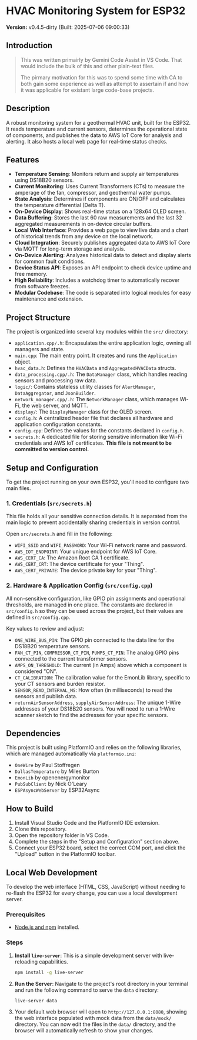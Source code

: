 # HVAC Monitoring System for ESP32

**Version:** v0.4.5-dirty (Built: 2025-07-06 09:00:33)

## Introduction

>
> This was written primairly by Gemini Code Assist in VS Code. That would include the bulk of this and other plain-text files.
>    
> The pirmary motivation for this was to spend some time with CA to both gain some experience as well as attempt to assertain if and how it was applicable for existant large code-base projects.
>

## Description

A robust monitoring system for a geothermal HVAC unit, built for the ESP32. It reads temperature and current sensors, determines the operational state of components, and publishes the data to AWS IoT Core for analysis and alerting. It also hosts a local web page for real-time status checks.

## Features

*   **Temperature Sensing**: Monitors return and supply air temperatures using DS18B20 sensors.
*   **Current Monitoring**: Uses Current Transformers (CTs) to measure the amperage of the fan, compressor, and geothermal water pumps.
*   **State Analysis**: Determines if components are ON/OFF and calculates the temperature differential (Delta T).
*   **On-Device Display**: Shows real-time status on a 128x64 OLED screen.
*   **Data Buffering**: Stores the last 60 raw measurements and the last 32 aggregated measurements in on-device circular buffers.
*   **Local Web Interface**: Provides a web page to view live data and a chart of historical trends from any device on the local network.
*   **Cloud Integration**: Securely publishes aggregated data to AWS IoT Core via MQTT for long-term storage and analysis.
*   **On-Device Alerting**: Analyzes historical data to detect and display alerts for common fault conditions.
*   **Device Status API**: Exposes an API endpoint to check device uptime and free memory.
*   **High Reliability**: Includes a watchdog timer to automatically recover from software freezes.
*   **Modular Codebase**: The code is separated into logical modules for easy maintenance and extension.

## Project Structure

The project is organized into several key modules within the `src/` directory:

*   `application.cpp/.h`: Encapsulates the entire application logic, owning all managers and state.
*   `main.cpp`: The main entry point. It creates and runs the `Application` object.
*   `hvac_data.h`: Defines the `HVACData` and `AggregatedHVACData` structs.
*   `data_processing.cpp/.h`: The `DataManager` class, which handles reading sensors and processing raw data.
*   `logic/`: Contains stateless utility classes for `AlertManager`, `DataAggregator`, and `JsonBuilder`.
*   `network_manager.cpp/.h`: The `NetworkManager` class, which manages Wi-Fi, the web server, and MQTT.
*   `display/`: The `DisplayManager` class for the OLED screen.
*   `config.h`: A centralized header file that declares all hardware and application configuration constants.
*   `config.cpp`: Defines the values for the constants declared in `config.h`.
*   `secrets.h`: A dedicated file for storing sensitive information like Wi-Fi credentials and AWS IoT certificates. **This file is not meant to be committed to version control.**

## Setup and Configuration

To get the project running on your own ESP32, you'll need to configure two main files.

### 1. Credentials (`src/secrets.h`)

This file holds all your sensitive connection details. It is separated from the main logic to prevent accidentally sharing credentials in version control.

Open `src/secrets.h` and fill in the following:

*   `WIFI_SSID` and `WIFI_PASSWORD`: Your Wi-Fi network name and password.
*   `AWS_IOT_ENDPOINT`: Your unique endpoint for AWS IoT Core.
*   `AWS_CERT_CA`: The Amazon Root CA 1 certificate.
*   `AWS_CERT_CRT`: The device certificate for your "Thing".
*   `AWS_CERT_PRIVATE`: The device private key for your "Thing".

### 2. Hardware & Application Config (`src/config.cpp`)

All non-sensitive configuration, like GPIO pin assignments and operational thresholds, are managed in one place. The constants are declared in `src/config.h` so they can be used across the project, but their values are defined in `src/config.cpp`.

Key values to review and adjust:

*   `ONE_WIRE_BUS_PIN`: The GPIO pin connected to the data line for the DS18B20 temperature sensors.
*   `FAN_CT_PIN`, `COMPRESSOR_CT_PIN`, `PUMPS_CT_PIN`: The analog GPIO pins connected to the current transformer sensors.
*   `AMPS_ON_THRESHOLD`: The current (in Amps) above which a component is considered "ON".
*   `CT_CALIBRATION`: The calibration value for the EmonLib library, specific to your CT sensors and burden resistor.
*   `SENSOR_READ_INTERVAL_MS`: How often (in milliseconds) to read the sensors and publish data.
*   `returnAirSensorAddress`, `supplyAirSensorAddress`: The unique 1-Wire addresses of your DS18B20 sensors. You will need to run a 1-Wire scanner sketch to find the addresses for your specific sensors.

## Dependencies

This project is built using PlatformIO and relies on the following libraries, which are managed automatically via `platformio.ini`:

*   `OneWire` by Paul Stoffregen
*   `DallasTemperature` by Miles Burton
*   `EmonLib` by openenergymonitor
*   `PubSubClient` by Nick O'Leary
*   `ESPAsyncWebServer` by ESP32Async

## How to Build

1.  Install Visual Studio Code and the PlatformIO IDE extension.
2.  Clone this repository.
3.  Open the repository folder in VS Code.
4.  Complete the steps in the "Setup and Configuration" section above.
5.  Connect your ESP32 board, select the correct COM port, and click the "Upload" button in the PlatformIO toolbar.

## Local Web Development

To develop the web interface (HTML, CSS, JavaScript) without needing to re-flash the ESP32 for every change, you can use a local development server.

### Prerequisites

*   [Node.js and npm](https://nodejs.org/) installed.

### Steps

1.  **Install `live-server`**: This is a simple development server with live-reloading capabilities.
    ```bash
    npm install -g live-server
    ```
2.  **Run the Server**: Navigate to the project's root directory in your terminal and run the following command to serve the `data` directory:
    ```bash
    live-server data
    ```
3.  Your default web browser will open to `http://127.0.0.1:8080`, showing the web interface populated with mock data from the `data/mock/` directory. You can now edit the files in the `data/` directory, and the browser will automatically refresh to show your changes.